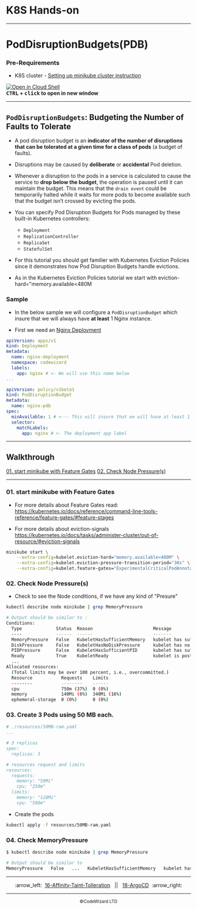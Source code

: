

# K8S Hands-on


---

# PodDisruptionBudgets(PDB)

### Pre-Requirements
- K8S cluster - <a href="../00-VerifyCluster">Setting up minikube cluster instruction</a>

[![Open in Cloud Shell](https://gstatic.com/cloudssh/images/open-btn.svg)](https://console.cloud.google.com/cloudshell/editor?cloudshell_git_repo=https://github.com/seifrajhi/Kubernetes-practical-exercises-Hands-on&cloudshell_workspace=KubernetesLabs&cloudshell_open_in_editor=README.md)  
**<kbd>CTRL</kbd> + <kbd>click</kbd> to open in new window**

---

## `PodDisruptionBudgets`: Budgeting the Number of Faults to Tolerate

- A pod disruption budget is an **indicator of the number of disruptions that can be tolerated at a given time for a class of pods** (a budget of faults). 

- Disruptions may be caused by **deliberate** or **accidental** Pod deletion.
- Whenever a disruption to the pods in a service is calculated to cause the service to **drop below the budget**, the operation is paused until it can maintain the budget. This means that the `drain event` could be temporarily halted while it waits for more pods to become available such that the budget isn’t crossed by evicting the pods.

- You can specify Pod Disruption Budgets for Pods managed by these built-in Kubernetes controllers:

    - `Deployment`
    - `ReplicationController`
    - `ReplicaSet`
    - `StatefulSet`

- For this tutorial you should get familier with Kubernetes Eviction Policies since it demonstrates how Pod Disruption Budgets handle evictions.

- As in the Kubernetes Eviction Policies tutorial we start with eviction-hard="memory.available<480M


### Sample
- In the below sample we will configure a `PodDisruptionBudget` which insure that we will always have **at least** 1 Nginx instance.

- First we need an [Nginx Deployment](./resources/Deployment.yaml)
```yaml
apiVersion: apps/v1
kind: Deployment
metadata:
  name: nginx-deployment
  namespace: codewizard
  labels:
    app: nginx # <- We will use this name below
...
```
```yaml
apiVersion: policy/v1beta1
kind: PodDisruptionBudget
metadata:
  name: nginx-pdb
spec:
  minAvailable: 1 # <--- This will insure that we will have at least 1
  selector:
    matchLabels:
      app: nginx # <- The deployment app label 
```      

---
## Walkthrough
[01. start minikube with Feature Gates](#01-start-minikube-with-feature-gates)
[02. Check Node Pressure(s)](#02-check-node-pressure)

---
### 01. start minikube with Feature Gates
- For more details about Feature Gates read: 
  https://kubernetes.io/docs/reference/command-line-tools-reference/feature-gates/#feature-stages

- For more details about eviction-signals
  https://kubernetes.io/docs/tasks/administer-cluster/out-of-resource/#eviction-signals



```sh
minikube start \
    --extra-config=kubelet.eviction-hard="memory.available<480M" \
    --extra-config=kubelet.eviction-pressure-transition-period="30s" \
    --extra-config=kubelet.feature-gates="ExperimentalCriticalPodAnnotation=true"
```

### 02. Check Node Pressure(s)
- Check to see the Node conditions, if we have any kind of "Presure"
```sh
kubectl describe node minikube | grep MemoryPressure

# Output should be similar to :
Conditions:
  Type             Status  Reason                       Message
  ----             ------  ------                       -------
  MemoryPressure   False   KubeletHasSufficientMemory   kubelet has sufficient memory available
  DiskPressure     False   KubeletHasNoDiskPressure     kubelet has no disk pressure
  PIDPressure      False   KubeletHasSufficientPID      kubelet has sufficient PID available
  Ready            True    KubeletReady                 kubelet is posting ready status. AppArmor enabled
  ...
Allocated resources:
  (Total limits may be over 100 percent, i.e., overcommitted.)
  Resource           Requests    Limits
  --------           --------    ------
  cpu                750m (37%)  0 (0%)
  memory             140Mi (6%)  340Mi (16%)
  ephemeral-storage  0 (0%)      0 (0%)  
```

### 03. Create 3 Pods using 50 MB each.
```yaml
# ./resources/50MB-ram.yaml
...

# 3 replicas
spec:
  replicas: 3

# resources request and limits
resources:
  requests:
    memory: "50Mi"
    cpu: "250m"
  limits:
    memory: "128Mi"
    cpu: "500m"
```
- Create the pods
```sh
kubectl apply -f resources/50MB-ram.yaml
```

### 04. Check MemoryPressure 
```sh
$ kubectl describe node minikube | grep MemoryPressure

# Output should be similar to 
MemoryPressure   False   ...   KubeletHasSufficientMemory   kubelet has sufficient memory available
```
<!-- navigation start -->

---

<div align="center">
:arrow_left:&nbsp;
  <a href="../16-Affinity-Taint-Tolleration">16-Affinity-Taint-Tolleration</a>
&nbsp;&nbsp;||&nbsp;&nbsp;  <a href="../18-ArgoCD">18-ArgoCD</a>
  &nbsp;:arrow_right:</div>

---

<div align="center">
  <small>&copy;CodeWizard LTD</small>
</div>



<!-- navigation end -->